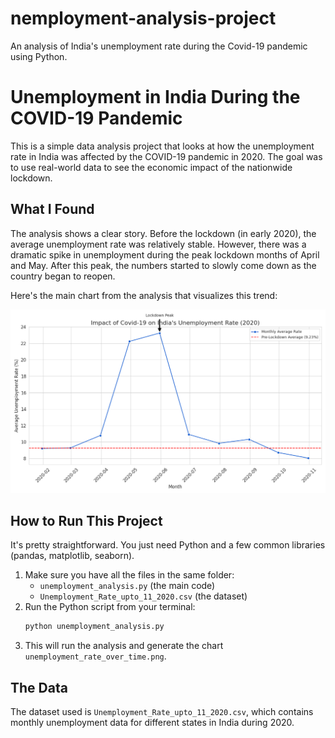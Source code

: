 # nemployment-analysis-project
An analysis of India's unemployment rate during the Covid-19 pandemic using Python.
# Unemployment in India During the COVID-19 Pandemic

This is a simple data analysis project that looks at how the unemployment rate in India was affected by the COVID-19 pandemic in 2020. The goal was to use real-world data to see the economic impact of the nationwide lockdown.

## What I Found

The analysis shows a clear story. Before the lockdown (in early 2020), the average unemployment rate was relatively stable. However, there was a dramatic spike in unemployment during the peak lockdown months of April and May. After this peak, the numbers started to slowly come down as the country began to reopen.

Here's the main chart from the analysis that visualizes this trend:

![Unemployment Rate Over Time](unemployment_rate_over_time.png)

## How to Run This Project

It's pretty straightforward. You just need Python and a few common libraries (pandas, matplotlib, seaborn).

1.  Make sure you have all the files in the same folder:
    * `unemployment_analysis.py` (the main code)
    * `Unemployment_Rate_upto_11_2020.csv` (the dataset)
2.  Run the Python script from your terminal:
    ```bash
    python unemployment_analysis.py
    ```
3.  This will run the analysis and generate the chart `unemployment_rate_over_time.png`.

## The Data

The dataset used is `Unemployment_Rate_upto_11_2020.csv`, which contains monthly unemployment data for different states in India during 2020.
